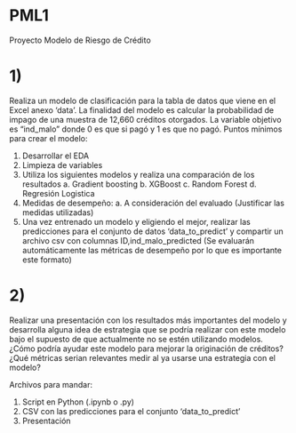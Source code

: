 # PML1
Proyecto Modelo de Riesgo de Crédito 

# 1)
Realiza un modelo de clasificación para la tabla de datos que viene en el Excel anexo ‘data’.
La finalidad del modelo es calcular la probabilidad de impago de una muestra de 12,660 créditos otorgados.
La variable objetivo es “ind_malo” donde 0 es que si pagó y 1 es que no pagó.
Puntos mínimos para crear el modelo:

1.	Desarrollar el EDA
2.	Limpieza de variables
3.	Utiliza los siguientes modelos y realiza una comparación de los resultados
a.	Gradient boosting
b.	XGBoost
c.	Random Forest
d.	Regresión Logistica
4.	Medidas de desempeño:
a.	A consideración del evaluado (Justificar las medidas utilizadas)
5.	Una vez entrenado un modelo y eligiendo el mejor, realizar las predicciones para el conjunto de datos ‘data_to_predict’ y compartir un archivo csv con columnas ID,ind_malo_predicted (Se evaluarán automáticamente las métricas de desempeño por lo que es importante este formato)

# 2)
Realizar una presentación con los resultados más importantes del modelo y desarrolla alguna idea de estrategia que se podría realizar con este modelo bajo el supuesto de que actualmente no se estén utilizando modelos.
¿Cómo podría ayudar este modelo para mejorar la originación de créditos?
¿Qué métricas serian relevantes medir al ya usarse una estrategia con el modelo?

Archivos para mandar:
1.	Script en Python (.ipynb o .py) 
2.	CSV con las predicciones para el conjunto ‘data_to_predict’
3.	Presentación
